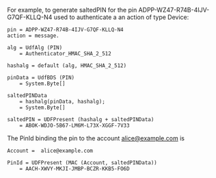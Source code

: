 

For example, to generate saltedPIN for the pin
ADPP-WZ47-R74B-4IJV-G7QF-KLLQ-N4 used to authenticate a an action of type Device:

~~~~
pin = ADPP-WZ47-R74B-4IJV-G7QF-KLLQ-N4
action = message.

alg = UdfAlg (PIN)
    = Authenticator_HMAC_SHA_2_512

hashalg = default (alg, HMAC_SHA_2_512)

pinData = UdfBDS (PIN)
    = System.Byte[]

saltedPINData 
    = hashalg(pinData, hashalg);
    = System.Byte[]

saltedPIN = UDFPresent (hashalg + saltedPINData)
    = ABOK-WDJO-5B67-LM6M-L73X-XGGF-7V33
~~~~

The PinId binding the pin to the account alice@example.com is

~~~~
Account =  alice@example.com 

PinId = UDFPresent (MAC (Account, saltedPINData))
    = AACH-XWVY-MKJI-JMBP-BCZR-KKB5-FO6D
~~~~

